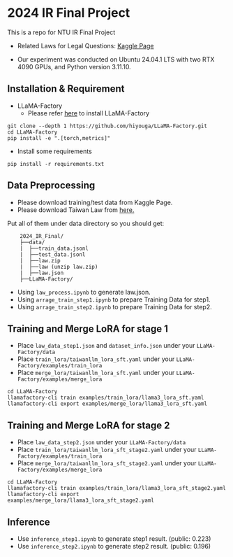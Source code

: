 # 2024 IR Final Project
This is a repo for NTU IR Final Project

- Related Laws for Legal Questions:
[Kaggle Page](https://www.kaggle.com/competitions/ntu-csie-2024-ir-final-project/)

- Our experiment was conducted on Ubuntu 24.04.1 LTS with two RTX 4090 GPUs, and Python version 3.11.10.


## Installation & Requirement
- LLaMA-Factory
    - Please refer [here](https://github.com/hiyouga/LLaMA-Factory) to install LLaMA-Factory

```
git clone --depth 1 https://github.com/hiyouga/LLaMA-Factory.git
cd LLaMA-Factory
pip install -e ".[torch,metrics]"
```

- Install some requirements
```
pip install -r requirements.txt
```

## Data Preprocessing
- Please download training/test data from Kaggle Page.
- Please download Taiwan Law from [here.](https://drive.google.com/drive/folders/100dNvI1PqirE5q5WL_vTNQ46OkBFX6EG)

Put all of them under data directory so you should get:
```
    2024_IR_Final/
    ├──data/
    |  ├──train_data.jsonl
    |  ├──test_data.jsonl
    |  ├──law.zip
    |  ├──law (unzip law.zip)
    |  ├──law.json
    ├──LLaMA-Factory/

```
- Using `law_process.ipynb` to generate law.json.
- Using `arrage_train_step1.ipynb` to prepare Training Data for step1.
- Using `arrage_train_step2.ipynb` to prepare Training Data for step2.


## Training and Merge LoRA for stage 1

- Place `law_data_step1.json` and `dataset_info.json` under your `LLaMA-Factory/data`
- Place `train_lora/taiwanllm_lora_sft.yaml` under your `LLaMA-Factory/examples/train_lora`
- Place `merge_lora/taiwanllm_lora_sft.yaml` under your `LLaMA-Factory/examples/merge_lora`

```
cd LLaMA-Factory
llamafactory-cli train examples/train_lora/llama3_lora_sft.yaml
llamafactory-cli export examples/merge_lora/llama3_lora_sft.yaml
```

## Training and Merge LoRA for stage 2

- Place `law_data_step2.json` under your `LLaMA-Factory/data`
- Place `train_lora/taiwanllm_lora_sft_stage2.yaml` under your `LLaMA-Factory/examples/train_lora`
- Place `merge_lora/taiwanllm_lora_sft_stage2.yaml` under your `LLaMA-Factory/examples/merge_lora`

```
cd LLaMA-Factory
llamafactory-cli train examples/train_lora/llama3_lora_sft_stage2.yaml
llamafactory-cli export examples/merge_lora/llama3_lora_sft_stage2.yaml
```

## Inference
- Use `inference_step1.ipynb` to generate step1 result. (public: 0.223)
- Use `inference_step2.ipynb` to generate step2 result. (public: 0.196)